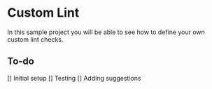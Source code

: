 # Custom Lint 

In this sample project you will be able to see how to define your own custom lint checks.

## To-do

[] Initial setup
[] Testing
[] Adding suggestions